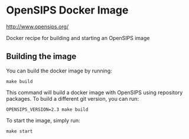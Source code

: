 # OpenSIPS Docker Image
http://www.opensips.org/

Docker recipe for building and starting an OpenSIPS image

## Building the image
You can build the docker image by running:
```
make build
```

This command will build a docker image with OpenSIPS using repository packages. 
To build a different git version, you can run:
```
OPENSIPS_VERSION=2.3 make build
```

To start the image, simply run:
```
make start
```
